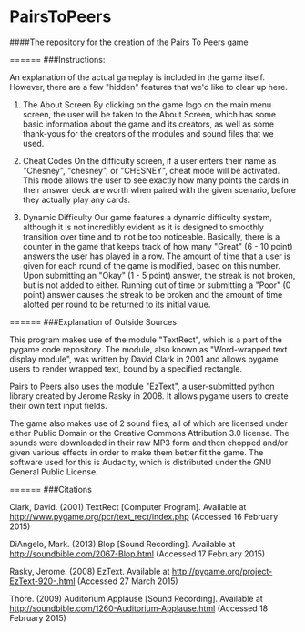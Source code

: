 # PairsToPeers
####The repository for the creation of the Pairs To Peers game

======
###Instructions:

An explanation of the actual gameplay is included in the game itself.  However, there are a few "hidden" features that we'd like to clear up here.

1. The About Screen
By clicking on the game logo on the main menu screen, the user will be taken to the About Screen, which has some basic information about the game and its creators, as well as some thank-yous for the creators of the modules and sound files that we used.

2. Cheat Codes
On the difficulty screen, if a user enters their name as "Chesney", "chesney", or "CHESNEY", cheat mode will be activated.  This mode allows the user to see exactly how many points the cards in their answer deck are worth when paired with the given scenario, before they actually play any cards.

3. Dynamic Difficulty
Our game features a dynamic difficulty system, although it is not incredibly evident as it is designed to smoothly transition over time and to not be too noticeable.  Basically, there is a counter in the game that keeps track of how many "Great" (6 - 10 point) answers the user has played in a row.  The amount of time that a user is given for each round of the game is modified, based on this number.  Upon submitting an "Okay" (1 - 5 point) answer, the streak is not broken, but is not added to either.  Running out of time or submitting a "Poor" (0 point) answer causes the streak to be broken and the amount of time alotted per round to be returned to its initial value.

======
###Explanation of Outside Sources

This program makes use of the module "TextRect", which is a part of the pygame code repository.  The module, also known as "Word-wrapped text display module", was written by David Clark in 2001 and allows pygame users to render wrapped text, bound by a specified rectangle.

Pairs to Peers also uses the module "EzText", a user-submitted python library created by Jerome Rasky in 2008.  It allows pygame users to create their own text input fields.

The game also makes use of 2 sound files, all of which are licensed under either Public Domain or the Creative Commons Attribution 3.0 license.  The sounds were downloaded in their raw MP3 form and then chopped and/or given various effects in order to make them better fit the game.  The software used for this is Audacity, which is distributed under the GNU General Public License.

======
###Citations

Clark, David.  (2001) TextRect [Computer Program].  Available at http://www.pygame.org/pcr/text_rect/index.php (Accessed 16 February 2015)

DiAngelo, Mark. (2013) Blop [Sound Recording].  Available at http://soundbible.com/2067-Blop.html (Accessed 17 February 2015)

Rasky, Jerome. (2008) EzText. Available at http://pygame.org/project-EzText-920-.html (Accessed 27 March 2015)

Thore. (2009) Auditorium Applause [Sound Recording].  Available at http://soundbible.com/1260-Auditorium-Applause.html (Accessed 18 February 2015)